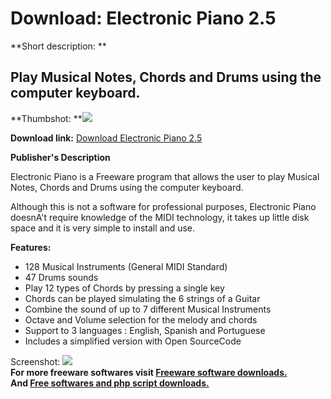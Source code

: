 # Download: Electronic Piano 2.5

**Short description: **

## Play Musical Notes, Chords and Drums using the computer keyboard.

  
**Thumbshot: **![](http://www.freewarefiles.com/screenshot/elecpiano_md.gif)   
  
**Download link:** [Download Electronic Piano 2.5](http://freesoftwares.boysofts.com/Electronic-Piano_program_33203.html)  
  

**Publisher's Description**  
  

Electronic Piano is a Freeware program that allows the user to play Musical
Notes, Chords and Drums using the computer keyboard.

Although this is not a software for professional purposes, Electronic Piano
doesnA't require knowledge of the MIDI technology, it takes up little disk
space and it is very simple to install and use.

**Features:**

  * 128 Musical Instruments (General MIDI Standard) 
  * 47 Drums sounds 
  * Play 12 types of Chords by pressing a single key 
  * Chords can be played simulating the 6 strings of a Guitar 
  * Combine the sound of up to 7 different Musical Instruments 
  * Octave and Volume selection for the melody and chords 
  * Support to 3 languages : English, Spanish and Portuguese 
  * Includes a simplified version with Open SourceCode 

  
  
Screenshot: ![](http://www.freewarefiles.com/screenshot/elecpiano.gif)  
**For more freeware softwares visit [Freeware software downloads.](http://freesoftwares.boysofts.com/)**   
**And [Free softwares and php script downloads.](http://www.boysofts.com/)**

